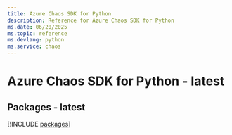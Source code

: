 ```yaml
---
title: Azure Chaos SDK for Python
description: Reference for Azure Chaos SDK for Python
ms.date: 06/20/2025
ms.topic: reference
ms.devlang: python
ms.service: chaos
---
```

# Azure Chaos SDK for Python - latest
## Packages - latest
[!INCLUDE [packages](chaos-index.md)]